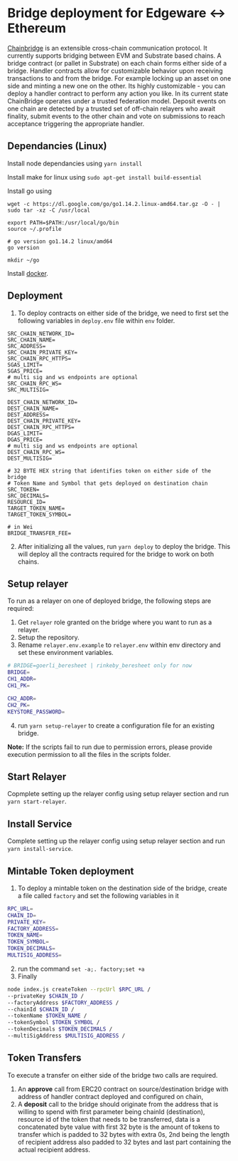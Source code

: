 #  Bridge deployment for Edgeware <-> Ethereum  
[Chainbridge](https://github.com/ChainSafe/ChainBridge) is an extensible cross-chain communication protocol. It currently supports bridging between EVM and Substrate based chains.
A bridge contract (or pallet in Substrate) on each chain forms either side of a bridge. Handler contracts allow for customizable behavior upon receiving transactions to and from the bridge. For example locking up an asset on one side and minting a new one on the other. Its highly customizable - you can deploy a handler contract to perform any action you like.
In its current state ChainBridge operates under a trusted federation model. Deposit events on one chain are detected by a trusted set of off-chain relayers who await finality, submit events to the other chain and vote on submissions to reach acceptance triggering the appropriate handler.  

## Dependancies (Linux)
  Install node dependancies using
  ``` yarn install ```
  
  Install make for linux using
  ``` sudo apt-get install build-essential ```
  
  Install go using
  ```
  wget -c https://dl.google.com/go/go1.14.2.linux-amd64.tar.gz -O - | sudo tar -xz -C /usr/local

  export PATH=$PATH:/usr/local/go/bin
  source ~/.profile

  # go version go1.14.2 linux/amd64
  go version

  mkdir ~/go
  ```

  Install [docker](https://docs.docker.com/engine/install/ubuntu/).

  
##  Deployment
1. To deploy contracts on either side of the bridge, we need to first set the following variables in ```deploy.env``` file within ```env``` folder.
```
SRC_CHAIN_NETWORK_ID=
SRC_CHAIN_NAME=
SRC_ADDRESS=
SRC_CHAIN_PRIVATE_KEY=
SRC_CHAIN_RPC_HTTPS=
SGAS_LIMIT=
SGAS_PRICE=
# multi sig and ws endpoints are optional
SRC_CHAIN_RPC_WS=
SRC_MULTISIG=

DEST_CHAIN_NETWORK_ID=
DEST_CHAIN_NAME=
DEST_ADDRESS=
DEST_CHAIN_PRIVATE_KEY=
DEST_CHAIN_RPC_HTTPS=
DGAS_LIMIT=
DGAS_PRICE=
# multi sig and ws endpoints are optional
DEST_CHAIN_RPC_WS=
DEST_MULTISIG=

# 32 BYTE HEX string that identifies token on either side of the bridge
# Token Name and Symbol that gets deployed on destination chain
SRC_TOKEN=
SRC_DECIMALS=
RESOURCE_ID=
TARGET_TOKEN_NAME=
TARGET_TOKEN_SYMBOL=

# in Wei
BRIDGE_TRANSFER_FEE=
```
2. After initializing all the values, run ```yarn deploy``` to deploy the bridge. This will deploy all the contracts required for the bridge to work on both chains.

## Setup relayer
To run as a relayer on one of deployed bridge, the following steps are required:
1.  Get ```relayer``` role granted on the bridge where you want to run as a relayer.
2.  Setup the repository.
3.  Rename ```relayer.env.example``` to ```relayer.env``` within env directory and set these environment variables.
```bash
# BRIDGE=goerli_beresheet | rinkeby_beresheet only for now
BRIDGE=
CH1_ADDR=
CH1_PK=

CH2_ADDR=
CH2_PK=
KEYSTORE_PASSWORD=
```
4.  run ```yarn setup-relayer``` to create a configuration file for an existing bridge.

**Note:** If the scripts fail to run due to permission errors, please provide execution permission to all the files in the scripts folder.

## Start Relayer
Copmplete setting up the relayer config using setup relayer section and run ```yarn start-relayer```.

## Install Service
Complete setting up the relayer config using setup relayer section and run ```yarn install-service```.

## Mintable Token deployment
1. To deploy a mintable token on the destination side of the bridge, create a file called ```factory``` and set the following
variables in it
```bash
RPC_URL=
CHAIN_ID=
PRIVATE_KEY=
FACTORY_ADDRESS=
TOKEN_NAME=
TOKEN_SYMBOL=
TOKEN_DECIMALS=
MULTISIG_ADDRESS=
```
2. run the command ```set -a;. factory;set +a```
3. Finally
```bash
node index.js createToken --rpcUrl $RPC_URL /
--privateKey $CHAIN_ID /
--factoryAddress $FACTORY_ADDRESS /
--chainId $CHAIN_ID /
--tokenName $TOKEN_NAME /
--tokenSymbol $TOKEN_SYMBOL /
--tokenDecimals $TOKEN_DECIMALS /
--multiSigAddress $MULTISIG_ADDRESS /
```
##  Token Transfers

To execute a transfer on either side of the bridge two calls are required.
1. An **approve** call from ERC20 contract on source/destination bridge with address of handler contract deployed and configured on chain,
2. A **deposit** call to the bridge should originate from the address that is willing to spend with first parameter being chainId (destination), resource id of the token that needs to be transferred, data is a concatenated byte value with first 32 byte is the amount of tokens to transfer which is padded to 32 bytes with extra 0s, 2nd being the length of recipient address also padded to 32 bytes and last part containing the actual recipient address.


